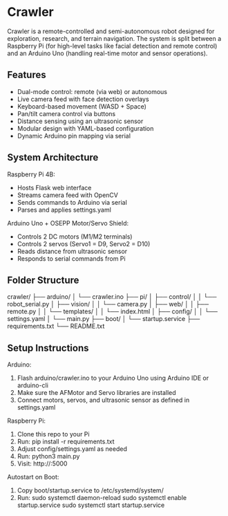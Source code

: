 Crawler
=======

Crawler is a remote-controlled and semi-autonomous robot designed for exploration, research, and terrain navigation.
The system is split between a Raspberry Pi (for high-level tasks like facial detection and remote control)
and an Arduino Uno (handling real-time motor and sensor operations).

Features
--------
- Dual-mode control: remote (via web) or autonomous
- Live camera feed with face detection overlays
- Keyboard-based movement (WASD + Space)
- Pan/tilt camera control via buttons
- Distance sensing using an ultrasonic sensor
- Modular design with YAML-based configuration
- Dynamic Arduino pin mapping via serial

System Architecture
-------------------

Raspberry Pi 4B:
- Hosts Flask web interface
- Streams camera feed with OpenCV
- Sends commands to Arduino via serial
- Parses and applies settings.yaml

Arduino Uno + OSEPP Motor/Servo Shield:
- Controls 2 DC motors (M1/M2 terminals)
- Controls 2 servos (Servo1 = D9, Servo2 = D10)
- Reads distance from ultrasonic sensor
- Responds to serial commands from Pi

Folder Structure
----------------

crawler/
├── arduino/
│   └── crawler.ino
├── pi/
│   ├── control/
│   │   └── robot_serial.py
│   ├── vision/
│   │   └── camera.py
│   ├── web/
│   │   ├── remote.py
│   │   └── templates/
│   │       └── index.html
│   ├── config/
│   │   └── settings.yaml
│   └── main.py
├── boot/
│   └── startup.service
├── requirements.txt
└── README.txt

Setup Instructions
------------------

Arduino:
1. Flash arduino/crawler.ino to your Arduino Uno using Arduino IDE or arduino-cli
2. Make sure the AFMotor and Servo libraries are installed
3. Connect motors, servos, and ultrasonic sensor as defined in settings.yaml

Raspberry Pi:
1. Clone this repo to your Pi
2. Run: pip install -r requirements.txt
3. Adjust config/settings.yaml as needed
4. Run: python3 main.py
5. Visit: http://<your-pi-ip>:5000

Autostart on Boot:
1. Copy boot/startup.service to /etc/systemd/system/
2. Run:
   sudo systemctl daemon-reload
   sudo systemctl enable startup.service
   sudo systemctl start startup.service

